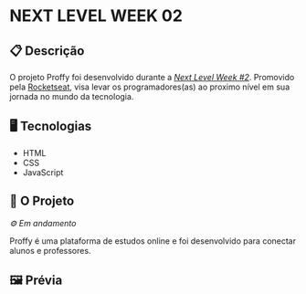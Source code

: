 # NEXT LEVEL WEEK 02

## 📋 Descrição

O projeto Proffy foi desenvolvido durante a [*Next Level Week #2*](https://nextlevelweek.com/inscricao/2). Promovido pela [Rocketseat](https://rocketseat.com.br/), visa levar os programadores(as) ao proximo nível em sua jornada no mundo da tecnologia. 

## 🖥️ Tecnologias

- HTML
- CSS
- JavaScript


## 🎨 O Projeto
*⚙ Em andamento*

Proffy é uma plataforma de estudos online e foi desenvolvido para conectar alunos e professores. 


## 🖼️ Prévia

